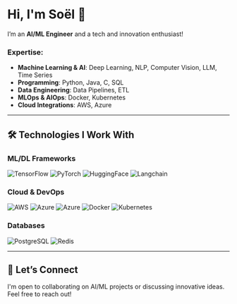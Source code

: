 # Hi, I'm Soël 👋

I’m an **AI/ML Engineer** and a tech and innovation enthusiast!

### Expertise:

- **Machine Learning & AI**: Deep Learning, NLP, Computer Vision, LLM, Time Series
- **Programming**: Python, Java, C, SQL
- **Data Engineering**: Data Pipelines, ETL
- **MLOps & AIOps**: Docker, Kubernetes
- **Cloud Integrations**: AWS, Azure

---

## 🛠️ Technologies I Work With

### ML/DL Frameworks
![TensorFlow](https://img.shields.io/badge/TensorFlow-FF6F00?style=flat&logo=tensorflow&logoColor=white)
![PyTorch](https://img.shields.io/badge/PyTorch-EE4C2C?style=flat&logo=pytorch&logoColor=white)
![HuggingFace]([https://img.shields.io/badge/%F0%9F%A4%97-Models-yellow](https://camo.githubusercontent.com/ce3eb4be95d0496fa8efbeb0f8e08076a68c45b8d88680fda8fd122b5eb298fe/68747470733a2f2f696d672e736869656c64732e696f2f62616467652f48756767696e67253230466163652d4646443231453f6c6f676f3d68756767696e6766616365266c6f676f436f6c6f723d303030))
![Langchain](https://img.shields.io/badge/langchain-1C3C3C?style=for-the-badge&logo=langchain&logoColor=white)


### Cloud & DevOps
![AWS](https://img.shields.io/badge/AWS-232F3E?style=flat&logo=amazon-aws&logoColor=white)
![Azure](https://img.shields.io/badge/Azure-0089D6?style=flat&logo=microsoftazure&logoColor=white)
![Azure](https://img.shields.io/badge/azure-%230072C6.svg?style=for-the-badge&logo=microsoftazure&logoColor=white)
![Docker](https://img.shields.io/badge/Docker-2496ED?style=flat&logo=docker&logoColor=white)
![Kubernetes](https://img.shields.io/badge/Kubernetes-326CE5?style=flat&logo=kubernetes&logoColor=white)

### Databases
![PostgreSQL](https://img.shields.io/badge/PostgreSQL-336791?style=flat&logo=postgresql&logoColor=white)
![Redis](https://img.shields.io/badge/Redis-DC382D?style=flat&logo=redis&logoColor=white)


---

## 🤝 Let’s Connect

I'm open to collaborating on AI/ML projects or discussing innovative ideas. Feel free to reach out!
